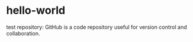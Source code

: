 # hello-world
test repository: GitHub is a code repository useful for version control and collaboration.
